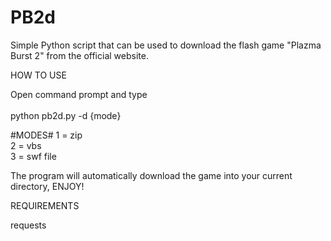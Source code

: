 # PB2d
Simple Python script that can be used to download the flash game "Plazma Burst 2" from the official website.

HOW TO USE

Open command prompt and type <br/>
<br/>
python pb2d.py -d {mode}<br/>

#MODES#
1 = zip<br/>
2 = vbs<br/>
3 = swf file<br/>

The program will automatically download the game into your current directory, ENJOY!

REQUIREMENTS

requests
